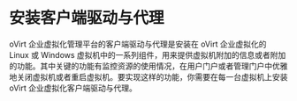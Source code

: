 # 安装客户端驱动与代理

oVirt 企业虚拟化管理平台的客户端驱动与代理是安装在 oVirt 企业虚拟化的 Linux 或 Windows
虚拟机中的一系列组件，用来提供虚拟机附加的信息或者附加的功能。其中关键的功能有监控资源的使用情况，在用户门户或者管理门户中优雅地关闭虚拟机或者重启虚拟机。要实现这样的功能，你需要在每一台虚拟机上安装 oVirt 企业虚拟化客户端驱动与代理。
